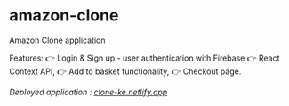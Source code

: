 # amazon-clone
Amazon Clone application 

Features:
👉 Login & Sign up - user authentication with Firebase
👉 React Context API,
👉 Add to basket functionality,
👉 Checkout page.


*_Deployed application : [clone-ke.netlify.app](https://clone-ke.netlify.app/)_*

